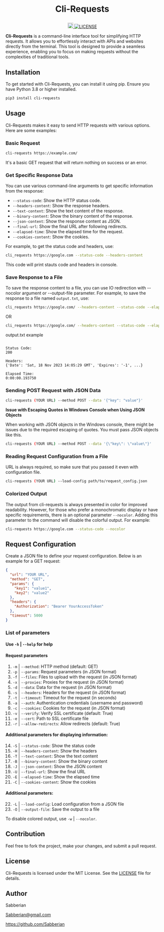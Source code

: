 # <p align="center">Cli-Requests</p>
<p align="center">
  <a href="https://badge.fury.io/py/cli-requests">
    <img src="https://badge.fury.io/py/cli-requests.svg" alt="PyPI version" height="18">
  </a> 
  <a href="https://opensource.org/license/mit/">
    <img src="https://img.shields.io/badge/License-MIT-yellow.svg" alt="LICENSE">
  </a>
</p>

**Cli-Requests** is a command-line interface tool for simplifying HTTP requests. It allows you to effortlessly interact with APIs and websites directly from the terminal. This tool is designed to provide a seamless experience, enabling you to focus on making requests without the complexities of traditional tools.

## Installation

To get started with Cli-Requests, you can install it using pip. Ensure you have Python 3.8 or higher installed.

```bash
pip3 install cli-requests
```

## Usage

Cli-Requests makes it easy to send HTTP requests with various options. Here are some examples:

### Basic Request

```bash
cli-requests https://example.com/
```
It's a basic GET request that will return nothing on success or an error.

### Get Specific Response Data

You can use various command-line arguments to get specific information from the response:

- `--status-code`: Show the HTTP status code.
- `--headers-content`: Show the response headers.
- `--text-content`: Show the text content of the response.
- `--binary-content`: Show the binary content of the response.
- `--json-content`: Show the response content as JSON.
- `--final-url`: Show the final URL after following redirects.
- `--elapsed-time`: Show the elapsed time for the request.
- `--cookies-content`: Show the cookies.
  
For example, to get the status code and headers, use:

```bash
cli_requests https://google.com --status-code --headers-content
```
This code will print stauts code and headers in console.

### Save Response to a File

To save the response content to a file, you can use IO redirection with --nocolor argument or --output-file parameter. For example, to save the response to a file named `output.txt`, use:

```bash
cli_requests https://google.com/ --headers-content --status-code --elapsed-time --nocolor > output.txt
```
OR
```bash
cli_requests https://google.com/ --headers-content --status-code --elapsed-time --output-file output.txt
```

output.txt example

```plaintext

Status Code:
200

Headers:
{'Date': 'Sat, 18 Nov 2023 14:05:29 GMT', 'Expires': '-1', ...}

Elapsed Time:
0:00:00.193750

```

### Sending POST Request with JSON Data

```bash
cli-requests (YOUR URL) --method POST --data '{"key": "value"}'
```
**Issue with Escaping Quotes in Windows Console when Using JSON Objects**

When working with JSON objects in the Windows console, there might be issues due to the required escaping of quotes. You must pass JSON objects like this.

```bash
cli-requests (YOUR URL) --method POST --data '{\"key\": \"value\"}'
```

### Reading Request Configuration from a File

URL is always required, so make sure that you passed it even with configuration file.

```bash
cli-requests (YOUR URL) --load-config path/to/request_config.json
```

### Colorized Output

The output from cli-requests is always presented in color for improved readability. However, for those who prefer a monochromatic display or have specific requirements, there is an optional parameter `--nocolor`. Adding this parameter to the command will disable the colorful output. For example:

```bash
cli-requests https://google.com --status-code --nocolor
```

## Request Configuration

Create a JSON file to define your request configuration. Below is an example for a GET request:

```json
{
  "url": "YOUR URL",
  "method": "GET",
  "params": {
    "key1": "value1",
    "key2": "value2"
  },
  "headers": {
    "Authorization": "Bearer YourAccessToken"
  },
  "timeout": 5000
}
```
### List of parameters

#### Use `-h` | `--help` for help

#### Request parameters

1. `-m` | `--method`: HTTP method (default: GET)
2. `-p` | `--params`: Request parameters (in JSON format)
3. `-f` | `--files`: Files to upload with the request (in JSON format)
4. `-x` | `--proxies`: Proxies for the request (in JSON format)
5. `-d` | `--data`: Data for the request (in JSON format)
6. `-s` | `--headers`: Headers for the request (in JSON format)
7. `-t` | `--timeout`: Timeout for the request (in seconds)
8. `-a` | `--auth`: Authentication credentials (username and password)
9. `-c` | `--cookies`: Cookies for the request (in JSON format)
10. `-v` | `--verify`: Verify SSL certificate (default: True)
11. `-e` | `--cert`: Path to SSL certificate file
12. `-r` | `--allow-redirects`: Allow redirects (default: True)

#### Additional parameters for displaying information:

14. `-S` | `--status-code`: Show the status code
15. `-H` | `--headers-content`: Show the headers
16. `-T` | `--text-content`: Show the text content
17. `-B` | `--binary-content`: Show the binary content
18. `-J` | `--json-content`: Show the JSON content
19. `-U` | `--final-url`: Show the final URL
20. `-E` | `--elapsed-time`: Show the elapsed time
21. `-C` | `--cookies-content`: Show the cookies

#### Additional parameters:

22. `-L` | `--load-config`: Load configuration from a JSON file
23. `-O` | `--output-file`: Save the output to a file

To disable colored output, use `-w` | `--nocolor`.

## Contribution

Feel free to fork the project, make your changes, and submit a pull request.

## License

Cli-Requests is licensed under the MIT License. See the [LICENSE](LICENSE) file for details.

## Author

Sabberian

Sabberian@gmail.com

https://github.com/Sabberian
